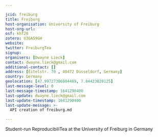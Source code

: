 ```yaml
---

jcid: freiburg
title: Freiburg
host-organisation: University of Freiburg
host-org-url: 
osf: khf28
zotero: U3GA59GH
website: 
twitter: FreiburgTea
signup: 
organisers: [Dwayne Lieck]
contact: dwayne.lieck@gmail.com
additional-contact: []
address: [Eitelstr. 70 , 40472 Düsseldorf, Germany]
country: Germany
geolocation: [47.99727386804469, 7.84423828125]
last-message-level: 0
last-message-timestamp: 1641290400
last-update: dwayne.lieck@gmail.com
last-update-timestamp: 1641290400
last-update-message: >-
  API creation of freiburg.md

---
```


Student-run ReproducibiliTea at the University of Freiburg in Germany
